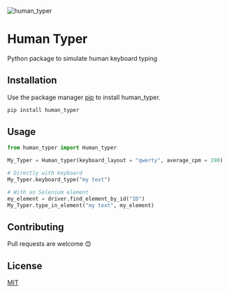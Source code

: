 ![human_typer](https://socialify.git.ci/UnMars/human_typer/image?forks=1&language=1&name=1&owner=1&stargazers=1&theme=Light)

# Human Typer

Python package to simulate human keyboard typing

## Installation

Use the package manager [pip](https://pypi.org/project/human_typer/) to install human_typer.

```bash
pip install human_typer
```

## Usage

```python
from human_typer import Human_typer

My_Typer = Human_typer(keyboard_layout = "qwerty", average_cpm = 190)

# Directly with keyboard 
My_Typer.keyboard_type("my text")

# With an Selenium element
my_element = driver.find_element_by_id("ID")
My_Typer.type_in_element("my text", my_element)
```

## Contributing
Pull requests are welcome 😊

## License
[MIT](https://choosealicense.com/licenses/mit/)
